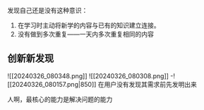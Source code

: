 发现自己还是没有这种意识：
1. 在学习时主动将新学的内容与已有的知识建立连接。
2. 没有做到多次重复——一天内多次重复相同的内容


## 创新新发现

![[20240326_080348.png]]
![[20240326_080308.png]]
-![[20240326_080157.png|850]]
在用户没有发现其需求前先发明出来


人啊，最核心的能力是解决问题的能力